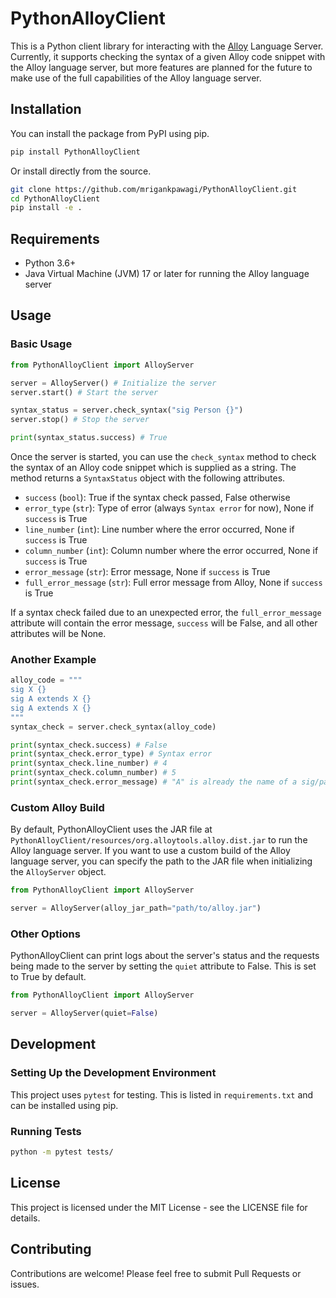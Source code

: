 # PythonAlloyClient

This is a Python client library for interacting with the [Alloy](https://github.com/AlloyTools/org.alloytools.alloy) Language Server. Currently, it supports checking the syntax of a given Alloy code snippet with the Alloy language server, but more features are planned for the future to make use of the full capabilities of the Alloy language server.

## Installation

You can install the package from PyPI using pip.

```bash
pip install PythonAlloyClient
```

Or install directly from the source.

```bash
git clone https://github.com/mrigankpawagi/PythonAlloyClient.git
cd PythonAlloyClient
pip install -e .
```

## Requirements

- Python 3.6+
- Java Virtual Machine (JVM) 17 or later for running the Alloy language server

## Usage

### Basic Usage

```python
from PythonAlloyClient import AlloyServer

server = AlloyServer() # Initialize the server
server.start() # Start the server

syntax_status = server.check_syntax("sig Person {}")
server.stop() # Stop the server

print(syntax_status.success) # True
```

Once the server is started, you can use the `check_syntax` method to check the syntax of an Alloy code snippet which is supplied as a string. The method returns a `SyntaxStatus` object with the following attributes.

- `success` (`bool`): True if the syntax check passed, False otherwise
- `error_type` (`str`): Type of error (always `Syntax error` for now), None if `success` is True
- `line_number` (`int`): Line number where the error occurred, None if `success` is True
- `column_number` (`int`): Column number where the error occurred, None if `success` is True
- `error_message` (`str`): Error message, None if `success` is True
- `full_error_message` (`str`): Full error message from Alloy, None if `success` is True

If a syntax check failed due to an unexpected error, the `full_error_message` attribute will contain the error message, `success` will be False, and all other attributes will be None.

### Another Example

```python
alloy_code = """
sig X {}
sig A extends X {}
sig A extends X {}
"""
syntax_check = server.check_syntax(alloy_code)

print(syntax_check.success) # False
print(syntax_check.error_type) # Syntax error
print(syntax_check.line_number) # 4
print(syntax_check.column_number) # 5
print(syntax_check.error_message) # "A" is already the name of a sig/parameter in this module.
```

### Custom Alloy Build

By default, PythonAlloyClient uses the JAR file at `PythonAlloyClient/resources/org.alloytools.alloy.dist.jar` to run the Alloy language server. If you want to use a custom build of the Alloy language server, you can specify the path to the JAR file when initializing the `AlloyServer` object.

```python
from PythonAlloyClient import AlloyServer

server = AlloyServer(alloy_jar_path="path/to/alloy.jar")
```

### Other Options

PythonAlloyClient can print logs about the server's status and the requests being made to the server by setting the `quiet` attribute to False. This is set to True by default.

```python
from PythonAlloyClient import AlloyServer

server = AlloyServer(quiet=False)
```

## Development

### Setting Up the Development Environment

This project uses `pytest` for testing. This is listed in `requirements.txt` and can be installed using pip.

### Running Tests

```bash
python -m pytest tests/
```

## License

This project is licensed under the MIT License - see the LICENSE file for details.

## Contributing

Contributions are welcome! Please feel free to submit Pull Requests or issues.

